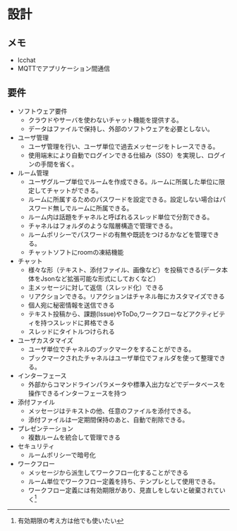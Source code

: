 # 設計

## メモ
- lcchat
- MQTTでアプリケーション間通信

## 要件
- ソフトウェア要件
    - クラウドやサーバを使わないチャット機能を提供する。
    - データはファイルで保持し、外部のソフトウェアを必要としない。
- ユーザ管理
    - ユーザ管理を行い、ユーザ単位で過去メッセージをトレースできる。
    - 使用端末により自動でログインできる仕組み（SSO）を実現し、ログインの手間を省く。
- ルーム管理
    - ユーザグループ単位でルームを作成できる。ルームに所属した単位に限定してチャットができる。
    - ルームに所属するためのパスワードを設定できる。設定しない場合はパスワード無しでルームに所属できる。
    - ルーム内は話題をチャネルと呼ばれるスレッド単位で分割できる。
    - チャネルはフォルダのような階層構造で管理できる。
    - ルームポリシーでパスワードの有無や既読をつけるかなどを管理できる。
    - チャットソフトにroomの凍結機能
- チャット
    - 様々な形（テキスト、添付ファイル、画像など）を投稿できる(データ本体をJsonなど拡張可能な形式にしておくなど）
    - 主メッセージに対して返信（スレッド化）できる
    - リアクションできる。リアクションはチャネル毎にカスタマイズできる
    - 個人宛に秘密情報を送信できる
    - テキスト投稿から、課題(Issue)やToDo,ワークフローなどアクティビティを持つスレッドに昇格できる
    - スレッドにタイトルつけられる
- ユーザカスタマイズ
    - ユーザ単位でチャネルのブックマークをすることができる。
    - ブックマークされたチャネルはユーザ単位でフォルダを使って整理できる。
- インターフェース
    - 外部からコマンドラインパラメータや標準入出力などでデータベースを操作できるインターフェースを持つ
- 添付ファイル
    - メッセージはテキストの他、任意のファイルを添付できる。
    - 添付ファイルは一定期間保持のあと、自動で削除できる。
- プレゼンテーション
    - 複数ルームを統合して管理できる
- セキュリティ
    - ルームポリシーで暗号化
- ワークフロー
    - メッセージから派生してワークフロー化することができる
    - ルーム単位でワークフロー定義を持ち、テンプレとして使用できる。
    - ワークフロー定義には有効期限があり、見直しをしないと破棄されていく[^yukou]
    
[^yukou]: 有効期限の考え方は他でも使いたい


